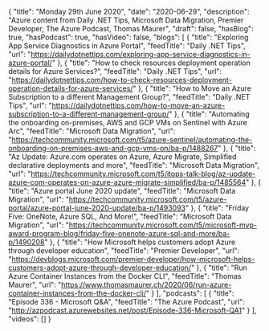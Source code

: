 {
  "title": "Monday 29th June 2020",
  "date": "2020-06-29",
  "description": "Azure content from Daily .NET Tips, Microsoft Data Migration, Premier Developer, The Azure Podcast, Thomas Maurer",
  "draft": false,
  "hasBlog": true,
  "hasPodcast": true,
  "hasVideo": false,
  "blogs": [
    {
      "title": "Exploring App Service Diagnostics in Azure Portal",
      "feedTitle": "Daily .NET Tips",
      "url": "https://dailydotnettips.com/exploring-app-service-diagnostics-in-azure-portal/"
    },
    {
      "title": "How to check resources deployment operation details for Azure Services?",
      "feedTitle": "Daily .NET Tips",
      "url": "https://dailydotnettips.com/how-to-check-resources-deployment-operation-details-for-azure-services/"
    },
    {
      "title": "How to Move an Azure Subscription to a different Management Group?",
      "feedTitle": "Daily .NET Tips",
      "url": "https://dailydotnettips.com/how-to-move-an-azure-subscription-to-a-different-management-group/"
    },
    {
      "title": "Automating the onboarding on-premises, AWS and GCP VMs on Sentinel with Azure Arc",
      "feedTitle": "Microsoft Data Migration",
      "url": "https://techcommunity.microsoft.com/t5/azure-sentinel/automating-the-onboarding-on-premises-aws-and-gcp-vms-on/ba-p/1488267"
    },
    {
      "title": "Az Update: Azure.com operates on Azure, Azure Migrate, Simplified declarative deployments and more",
      "feedTitle": "Microsoft Data Migration",
      "url": "https://techcommunity.microsoft.com/t5/itops-talk-blog/az-update-azure-com-operates-on-azure-azure-migrate-simplified/ba-p/1485564"
    },
    {
      "title": "Azure portal June 2020 update",
      "feedTitle": "Microsoft Data Migration",
      "url": "https://techcommunity.microsoft.com/t5/azure-portal/azure-portal-june-2020-update/ba-p/1493093"
    },
    {
      "title": "Friday Five: OneNote, Azure SQL, And More!",
      "feedTitle": "Microsoft Data Migration",
      "url": "https://techcommunity.microsoft.com/t5/microsoft-mvp-award-program-blog/friday-five-onenote-azure-sql-and-more/ba-p/1490208"
    },
    {
      "title": "How Microsoft helps customers adopt Azure through developer education",
      "feedTitle": "Premier Developer",
      "url": "https://devblogs.microsoft.com/premier-developer/how-microsoft-helps-customers-adopt-azure-through-developer-education/"
    },
    {
      "title": "Run Azure Container Instances from the Docker CLI",
      "feedTitle": "Thomas Maurer",
      "url": "https://www.thomasmaurer.ch/2020/06/run-azure-container-instances-from-the-docker-cli/"
    }
  ],
  "podcasts": [
    {
      "title": "Episode 336 - Microsoft Q&A",
      "feedTitle": "The Azure Podcast",
      "url": "http://azpodcast.azurewebsites.net/post/Episode-336-Microsoft-QA1"
    }
  ],
  "videos": []
}